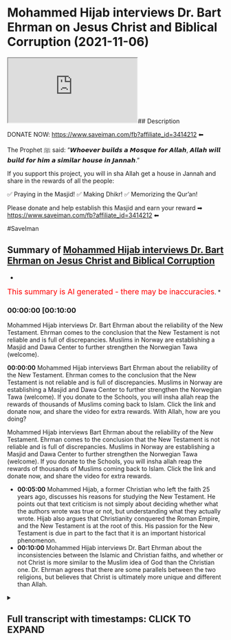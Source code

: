 # Mohammed Hijab interviews Dr. Bart Ehrman on Jesus Christ and Biblical Corruption (2021-11-06)

<iframe loading='lazy' src='https://www.youtube.com/embed/YdNynCDN9SA'></iframe>## Description

DONATE NOW: https://www.saveiman.com/fb?affiliate_id=3414212 ⬅

The Prophet ﷺ said: “𝙒𝙝𝙤𝙚𝙫𝙚𝙧 𝙗𝙪𝙞𝙡𝙙𝙨 𝙖 𝙈𝙤𝙨𝙦𝙪𝙚 𝙛𝙤𝙧 𝘼𝙡𝙡𝙖𝙝, 𝘼𝙡𝙡𝙖𝙝 𝙬𝙞𝙡𝙡 𝙗𝙪𝙞𝙡𝙙 𝙛𝙤𝙧 𝙝𝙞𝙢 𝙖 𝙨𝙞𝙢𝙞𝙡𝙖𝙧 𝙝𝙤𝙪𝙨𝙚 𝙞𝙣 𝙅𝙖𝙣𝙣𝙖𝙝.” 

If you support this project, you will in sha Allah get a house in Jannah and share in the rewards of all the people:

✅ Praying in the Masjid!
✅ Making Dhikr!
✅ Memorizing the Qur’an!

Please donate and help establish this Masjid and earn your reward ➡ https://www.saveiman.com/fb?affiliate_id=3414212 ⬅

#SaveIman

## Summary of [Mohammed Hijab interviews Dr. Bart Ehrman on Jesus Christ and Biblical Corruption](https://www.youtube.com/watch?v=YdNynCDN9SA)


*

<span style="color:red; font-size:125%">This summary is AI generated - there may be inaccuracies</span>. [](/)*

### <a onclick="modifyYTiframeseektime('600')">00:00:00 [00:10:00</a>

Mohammed Hijab interviews Dr. Bart Ehrman about the reliability of the New Testament. Ehrman comes to the conclusion that the New Testament is not reliable and is full of discrepancies. Muslims in Norway are establishing a Masjid and Dawa Center to further strengthen the Norwegian Tawa (welcome).

**<a onclick="modifyYTiframeseektime('0')">00:00:00</a>** Mohammed Hijab interviews Bart Ehrman about the reliability of the New Testament. Ehrman comes to the conclusion that the New Testament is not reliable and is full of discrepancies. Muslims in Norway are establishing a Masjid and Dawa Center to further strengthen the Norwegian Tawa (welcome). If you donate to the Schools, you will insha allah reap the rewards of thousands of Muslims coming back to Islam. Click the link and donate now, and share the video for extra rewards. With Allah, how are you doing?

Mohammed Hijab interviews Bart Ehrman about the reliability of the New Testament. Ehrman comes to the conclusion that the New Testament is not reliable and is full of discrepancies. Muslims in Norway are establishing a Masjid and Dawa Center to further strengthen the Norwegian Tawa (welcome). If you donate to the Schools, you will insha allah reap the rewards of thousands of Muslims coming back to Islam. Click the link and donate now, and share the video for extra rewards.
* **<a onclick="modifyYTiframeseektime('300')">00:05:00</a>** Mohammed Hijab, a former Christian who left the faith 25 years ago, discusses his reasons for studying the New Testament. He points out that text criticism is not simply about deciding whether what the authors wrote was true or not, but understanding what they actually wrote. Hijab also argues that Christianity conquered the Roman Empire, and the New Testament is at the root of this. His passion for the New Testament is due in part to the fact that it is an important historical phenomenon.
* **<a onclick="modifyYTiframeseektime('600')">00:10:00</a>** Mohammed Hijab interviews Dr. Bart Ehrman about the inconsistencies between the Islamic and Christian faiths, and whether or not Christ is more similar to the Muslim idea of God than the Christian one. Dr. Ehrman agrees that there are some parallels between the two religions, but believes that Christ is ultimately more unique and different than Allah.

<details><summary><h2>Full transcript with timestamps: CLICK TO EXPAND</h2></summary>

<a onclick="modifyYTiframeseektime('0)')">0:00:00 muslims in norway are now establishing a</a>
<a onclick="modifyYTiframeseektime('2)')">0:00:02 masjid and dawa center to enhance the</a>
<a onclick="modifyYTiframeseektime('4)')">0:00:04 norwegian tawa if you donate to the</a>
<a onclick="modifyYTiframeseektime('6)')">0:00:06 schools you will insha allah reap the</a>
<a onclick="modifyYTiframeseektime('8)')">0:00:08 rewards of thousands of muslims coming</a>
<a onclick="modifyYTiframeseektime('11)')">0:00:11 back to islam and many of those who</a>
<a onclick="modifyYTiframeseektime('13)')">0:00:13 become dwight and invite to islam so</a>
<a onclick="modifyYTiframeseektime('15)')">0:00:15 click the link and donate now and share</a>
<a onclick="modifyYTiframeseektime('18)')">0:00:18 the video for extra rewards</a>
<a onclick="modifyYTiframeseektime('20)')">0:00:20 with allah how are you guys doing and</a>
<a onclick="modifyYTiframeseektime('23)')">0:00:23 welcome um</a>
<a onclick="modifyYTiframeseektime('24)')">0:00:24 on behalf</a>
<a onclick="modifyYTiframeseektime('25)')">0:00:25 of islam net in fact who which is a</a>
<a onclick="modifyYTiframeseektime('27)')">0:00:27 norwegian organization organization</a>
<a onclick="modifyYTiframeseektime('29)')">0:00:29 which aims to create bridges between</a>
<a onclick="modifyYTiframeseektime('30)')">0:00:30 muslim and non-muslim communities</a>
<a onclick="modifyYTiframeseektime('32)')">0:00:32 they're doing some great work we are</a>
<a onclick="modifyYTiframeseektime('34)')">0:00:34 joined with an esteemed</a>
<a onclick="modifyYTiframeseektime('36)')">0:00:36 uh legendary you know professor</a>
<a onclick="modifyYTiframeseektime('39)')">0:00:39 professor bar ehrman many of you already</a>
<a onclick="modifyYTiframeseektime('41)')">0:00:41 know who he is but if you don't know i'm</a>
<a onclick="modifyYTiframeseektime('43)')">0:00:43 going to quickly tell you</a>
<a onclick="modifyYTiframeseektime('45)')">0:00:45 um has written or edited 33 books</a>
<a onclick="modifyYTiframeseektime('47)')">0:00:47 including six new new york times</a>
<a onclick="modifyYTiframeseektime('50)')">0:00:50 bestsellers how jesus became god</a>
<a onclick="modifyYTiframeseektime('52)')">0:00:52 misquoting jesus</a>
<a onclick="modifyYTiframeseektime('53)')">0:00:53 um god's problem jesus interrupted</a>
<a onclick="modifyYTiframeseektime('56)')">0:00:56 forged and the triumph</a>
<a onclick="modifyYTiframeseektime('58)')">0:00:58 of christianity bart is uh james a grey</a>
<a onclick="modifyYTiframeseektime('61)')">0:01:01 distinguished professor of religious</a>
<a onclick="modifyYTiframeseektime('62)')">0:01:02 studies at the university of north</a>
<a onclick="modifyYTiframeseektime('63)')">0:01:03 carolina carolina chapel hill where he</a>
<a onclick="modifyYTiframeseektime('66)')">0:01:06 has taught thousands of students and won</a>
<a onclick="modifyYTiframeseektime('68)')">0:01:08 numerous awards</a>
<a onclick="modifyYTiframeseektime('69)')">0:01:09 um you know bart's work has been</a>
<a onclick="modifyYTiframeseektime('71)')">0:01:11 featured in the new york times</a>
<a onclick="modifyYTiframeseektime('72)')">0:01:12 washington post uh the new uh newsweek</a>
<a onclick="modifyYTiframeseektime('75)')">0:01:15 has appeared on national geographic cnn</a>
<a onclick="modifyYTiframeseektime('77)')">0:01:17 bbc nbc uh dateline and many other</a>
<a onclick="modifyYTiframeseektime('80)')">0:01:20 places as well um how are you uh today</a>
<a onclick="modifyYTiframeseektime('83)')">0:01:23 professor yep i'm i'm doing well thanks</a>
<a onclick="modifyYTiframeseektime('85)')">0:01:25 doing well</a>
<a onclick="modifyYTiframeseektime('86)')">0:01:26 i i think many people will know who you</a>
<a onclick="modifyYTiframeseektime('88)')">0:01:28 are especially from um kind of our</a>
<a onclick="modifyYTiframeseektime('91)')">0:01:31 follower base because of your kind of</a>
<a onclick="modifyYTiframeseektime('93)')">0:01:33 work and how it's had an impact</a>
<a onclick="modifyYTiframeseektime('96)')">0:01:36 on kind of apologetics whether it's</a>
<a onclick="modifyYTiframeseektime('97)')">0:01:37 christian apologetics uh islamic</a>
<a onclick="modifyYTiframeseektime('99)')">0:01:39 apologetics or otherwise even new</a>
<a onclick="modifyYTiframeseektime('102)')">0:01:42 atheists reference your work and so it's</a>
<a onclick="modifyYTiframeseektime('104)')">0:01:44 really um a pleasure to have you on i</a>
<a onclick="modifyYTiframeseektime('107)')">0:01:47 think the first question i'd like to ask</a>
<a onclick="modifyYTiframeseektime('109)')">0:01:49 you um regarding your line of specialism</a>
<a onclick="modifyYTiframeseektime('112)')">0:01:52 is</a>
<a onclick="modifyYTiframeseektime('113)')">0:01:53 about the reliability of the new</a>
<a onclick="modifyYTiframeseektime('114)')">0:01:54 testament okay um</a>
<a onclick="modifyYTiframeseektime('116)')">0:01:56 first and foremost you you came to a</a>
<a onclick="modifyYTiframeseektime('118)')">0:01:58 conclusion in your own life in your own</a>
<a onclick="modifyYTiframeseektime('120)')">0:02:00 kind of development</a>
<a onclick="modifyYTiframeseektime('122)')">0:02:02 that the new testament is not reliable</a>
<a onclick="modifyYTiframeseektime('125)')">0:02:05 why did you come to that conclusion</a>
<a onclick="modifyYTiframeseektime('127)')">0:02:07 yeah you know and part i did come to</a>
<a onclick="modifyYTiframeseektime('129)')">0:02:09 that conclusion i started out as a as a</a>
<a onclick="modifyYTiframeseektime('131)')">0:02:11 very conservative fundamentalist</a>
<a onclick="modifyYTiframeseektime('133)')">0:02:13 christian who uh believed that every</a>
<a onclick="modifyYTiframeseektime('135)')">0:02:15 word in the bible was completely true</a>
<a onclick="modifyYTiframeseektime('138)')">0:02:18 and that there were no errors of any</a>
<a onclick="modifyYTiframeseektime('140)')">0:02:20 kind</a>
<a onclick="modifyYTiframeseektime('140)')">0:02:20 scientific geographical historical</a>
<a onclick="modifyYTiframeseektime('143)')">0:02:23 anything</a>
<a onclick="modifyYTiframeseektime('144)')">0:02:24 and over time i came to realize that uh</a>
<a onclick="modifyYTiframeseektime('146)')">0:02:26 that that wasn't right and in part it</a>
<a onclick="modifyYTiframeseektime('148)')">0:02:28 was because i recognized i finally i was</a>
<a onclick="modifyYTiframeseektime('151)')">0:02:31 i was open to any point of view i came i</a>
<a onclick="modifyYTiframeseektime('154)')">0:02:34 came to recognize that in fact there are</a>
<a onclick="modifyYTiframeseektime('156)')">0:02:36 discrepancies and uh and contradictions</a>
<a onclick="modifyYTiframeseektime('160)')">0:02:40 in the new testament just say between</a>
<a onclick="modifyYTiframeseektime('162)')">0:02:42 the gospels uh and their accounts of</a>
<a onclick="modifyYTiframeseektime('164)')">0:02:44 jesus or between what the book of acts</a>
<a onclick="modifyYTiframeseektime('166)')">0:02:46 says about paul what paul says about</a>
<a onclick="modifyYTiframeseektime('168)')">0:02:48 paul or about so they're they're</a>
<a onclick="modifyYTiframeseektime('169)')">0:02:49 discrepancies and obviously if they're</a>
<a onclick="modifyYTiframeseektime('171)')">0:02:51 discrepancies they both both views</a>
<a onclick="modifyYTiframeseektime('173)')">0:02:53 stated can't can't be true so the the</a>
<a onclick="modifyYTiframeseektime('176)')">0:02:56 trick is though what does it mean to be</a>
<a onclick="modifyYTiframeseektime('178)')">0:02:58 unreliable</a>
<a onclick="modifyYTiframeseektime('179)')">0:02:59 i mean if you've got a</a>
<a onclick="modifyYTiframeseektime('181)')">0:03:01 you know if you've got a friend who uh</a>
<a onclick="modifyYTiframeseektime('184)')">0:03:04 who's giving you directions and about</a>
<a onclick="modifyYTiframeseektime('185)')">0:03:05 ten percent of the time they're wrong</a>
<a onclick="modifyYTiframeseektime('188)')">0:03:08 you know you don't know if you can trust</a>
<a onclick="modifyYTiframeseektime('189)')">0:03:09 him or not but it's not that he's like</a>
<a onclick="modifyYTiframeseektime('191)')">0:03:11 completely unreliable it's just you have</a>
<a onclick="modifyYTiframeseektime('193)')">0:03:13 to figure out once he when's he got it</a>
<a onclick="modifyYTiframeseektime('195)')">0:03:15 right and not and that's how it is with</a>
<a onclick="modifyYTiframeseektime('196)')">0:03:16 that's how it is with the new testament</a>
<a onclick="modifyYTiframeseektime('198)')">0:03:18 especially you've got to figure out</a>
<a onclick="modifyYTiframeseektime('200)')">0:03:20 where it's right and and where there are</a>
<a onclick="modifyYTiframeseektime('202)')">0:03:22 mistakes</a>
<a onclick="modifyYTiframeseektime('203)')">0:03:23 and how how can one figure that out in</a>
<a onclick="modifyYTiframeseektime('206)')">0:03:26 in layman's terms like if if now many</a>
<a onclick="modifyYTiframeseektime('208)')">0:03:28 christians may be watching this and say</a>
<a onclick="modifyYTiframeseektime('210)')">0:03:30 well they object to this fact and they</a>
<a onclick="modifyYTiframeseektime('212)')">0:03:32 believe that every word and every</a>
<a onclick="modifyYTiframeseektime('213)')">0:03:33 sentence</a>
<a onclick="modifyYTiframeseektime('214)')">0:03:34 of the bible is in fact inspired by god</a>
<a onclick="modifyYTiframeseektime('216)')">0:03:36 and that they're they believe in</a>
<a onclick="modifyYTiframeseektime('218)')">0:03:38 biblical inerrancy they don't believe</a>
<a onclick="modifyYTiframeseektime('219)')">0:03:39 that there's any such thing as an error</a>
<a onclick="modifyYTiframeseektime('221)')">0:03:41 in the bible they'll be</a>
<a onclick="modifyYTiframeseektime('223)')">0:03:43 very much taken aback by what you're</a>
<a onclick="modifyYTiframeseektime('224)')">0:03:44 saying and say we find it objectionable</a>
<a onclick="modifyYTiframeseektime('226)')">0:03:46 in fact so what would you do in order to</a>
<a onclick="modifyYTiframeseektime('228)')">0:03:48 prove to them that this is not the case</a>
<a onclick="modifyYTiframeseektime('230)')">0:03:50 well you know that as i said that's how</a>
<a onclick="modifyYTiframeseektime('231)')">0:03:51 i started out too i when i graduated</a>
<a onclick="modifyYTiframeseektime('233)')">0:03:53 from high school i went to uh moody</a>
<a onclick="modifyYTiframeseektime('235)')">0:03:55 bible institute in chicago which is a</a>
<a onclick="modifyYTiframeseektime('238)')">0:03:58 it's a bastion of fundamentalism and i</a>
<a onclick="modifyYTiframeseektime('240)')">0:04:00 was completely i was completely sold for</a>
<a onclick="modifyYTiframeseektime('242)')">0:04:02 years so this is absolutely there is not</a>
<a onclick="modifyYTiframeseektime('244)')">0:04:04 a word wrong in the bible um it was</a>
<a onclick="modifyYTiframeseektime('247)')">0:04:07 finally when i started i learned greek</a>
<a onclick="modifyYTiframeseektime('250)')">0:04:10 so i could read the new testament in</a>
<a onclick="modifyYTiframeseektime('251)')">0:04:11 greek and i learned hebrews i could read</a>
<a onclick="modifyYTiframeseektime('253)')">0:04:13 the old testament in hebrew and i</a>
<a onclick="modifyYTiframeseektime('254)')">0:04:14 started and i started really studying</a>
<a onclick="modifyYTiframeseektime('256)')">0:04:16 these texts very closely and i started</a>
<a onclick="modifyYTiframeseektime('259)')">0:04:19 finding that there are uh you know there</a>
<a onclick="modifyYTiframeseektime('261)')">0:04:21 there are discrepancies i mean mark will</a>
<a onclick="modifyYTiframeseektime('263)')">0:04:23 say one thing and matthew will say</a>
<a onclick="modifyYTiframeseektime('265)')">0:04:25 something else and it's the opposite</a>
<a onclick="modifyYTiframeseektime('266)')">0:04:26 thing you don't know this unless you</a>
<a onclick="modifyYTiframeseektime('269)')">0:04:29 really look closely but when you do that</a>
<a onclick="modifyYTiframeseektime('271)')">0:04:31 then you see this and so so yeah how do</a>
<a onclick="modifyYTiframeseektime('273)')">0:04:33 you go about finding out what's right</a>
<a onclick="modifyYTiframeseektime('275)')">0:04:35 well you do it the way any historian</a>
<a onclick="modifyYTiframeseektime('277)')">0:04:37 finds out what happened in the past i</a>
<a onclick="modifyYTiframeseektime('278)')">0:04:38 mean if you're talking about uh you know</a>
<a onclick="modifyYTiframeseektime('281)')">0:04:41 uh abraham lincoln or the emperor</a>
<a onclick="modifyYTiframeseektime('283)')">0:04:43 constantine or whatever churchill you</a>
<a onclick="modifyYTiframeseektime('285)')">0:04:45 you you have to historians look at all</a>
<a onclick="modifyYTiframeseektime('288)')">0:04:48 the evidence they consider who's writing</a>
<a onclick="modifyYTiframeseektime('290)')">0:04:50 it they consider how close it is to the</a>
<a onclick="modifyYTiframeseektime('292)')">0:04:52 source they consider how many sources</a>
<a onclick="modifyYTiframeseektime('294)')">0:04:54 they have they see if they're consistent</a>
<a onclick="modifyYTiframeseektime('296)')">0:04:56 with each other they they uh you know</a>
<a onclick="modifyYTiframeseektime('298)')">0:04:58 they they try to work out what what most</a>
<a onclick="modifyYTiframeseektime('300)')">0:05:00 plausibly happened and that's all you</a>
<a onclick="modifyYTiframeseektime('302)')">0:05:02 can do with the new testament too you</a>
<a onclick="modifyYTiframeseektime('303)')">0:05:03 treat it like a historical source if you</a>
<a onclick="modifyYTiframeseektime('305)')">0:05:05 want to know what happened historically</a>
<a onclick="modifyYTiframeseektime('308)')">0:05:08 i mean uh just a bit of my background</a>
<a onclick="modifyYTiframeseektime('310)')">0:05:10 that at one point when i was um actually</a>
<a onclick="modifyYTiframeseektime('312)')">0:05:12 auditing a course at the university of</a>
<a onclick="modifyYTiframeseektime('314)')">0:05:14 oxford</a>
<a onclick="modifyYTiframeseektime('315)')">0:05:15 doing um on text criticism it's not</a>
<a onclick="modifyYTiframeseektime('317)')">0:05:17 something i actually specialize in</a>
<a onclick="modifyYTiframeseektime('318)')">0:05:18 myself but i did audit a text criticism</a>
<a onclick="modifyYTiframeseektime('321)')">0:05:21 course as part of my</a>
<a onclick="modifyYTiframeseektime('322)')">0:05:22 um applied</a>
<a onclick="modifyYTiframeseektime('325)')">0:05:25 applied</a>
<a onclick="modifyYTiframeseektime('326)')">0:05:26 theology masters and i knew for a fact</a>
<a onclick="modifyYTiframeseektime('329)')">0:05:29 that i was well over my kind of people</a>
<a onclick="modifyYTiframeseektime('332)')">0:05:32 were on a different level i mean you</a>
<a onclick="modifyYTiframeseektime('333)')">0:05:33 have to have</a>
<a onclick="modifyYTiframeseektime('335)')">0:05:35 like you said language skills and i said</a>
<a onclick="modifyYTiframeseektime('336)')">0:05:36 this is a specialism in and of itself</a>
<a onclick="modifyYTiframeseektime('338)')">0:05:38 you need to have language skills there</a>
<a onclick="modifyYTiframeseektime('339)')">0:05:39 are you know polygons people have many</a>
<a onclick="modifyYTiframeseektime('341)')">0:05:41 different languages under their belt</a>
<a onclick="modifyYTiframeseektime('343)')">0:05:43 like you said hebrew and and greek and</a>
<a onclick="modifyYTiframeseektime('346)')">0:05:46 sometimes other languages as well</a>
<a onclick="modifyYTiframeseektime('348)')">0:05:48 and so i do really respect the level of</a>
<a onclick="modifyYTiframeseektime('351)')">0:05:51 work that comes into you know your line</a>
<a onclick="modifyYTiframeseektime('353)')">0:05:53 of specialism</a>
<a onclick="modifyYTiframeseektime('355)')">0:05:55 someone has to learn this language and</a>
<a onclick="modifyYTiframeseektime('357)')">0:05:57 then manuscript</a>
<a onclick="modifyYTiframeseektime('358)')">0:05:58 uh kind of analysis and and looking at</a>
<a onclick="modifyYTiframeseektime('362)')">0:06:02 trying to draw inferences from it and</a>
<a onclick="modifyYTiframeseektime('363)')">0:06:03 stuff like this is it really is the work</a>
<a onclick="modifyYTiframeseektime('366)')">0:06:06 of such and you've been doing this for</a>
<a onclick="modifyYTiframeseektime('367)')">0:06:07 that many years so obviously</a>
<a onclick="modifyYTiframeseektime('369)')">0:06:09 um it was only then really when i</a>
<a onclick="modifyYTiframeseektime('370)')">0:06:10 started to realize how heavy this was in</a>
<a onclick="modifyYTiframeseektime('372)')">0:06:12 terms of</a>
<a onclick="modifyYTiframeseektime('373)')">0:06:13 being able to be a great</a>
<a onclick="modifyYTiframeseektime('375)')">0:06:15 text critic it's not something that</a>
<a onclick="modifyYTiframeseektime('377)')">0:06:17 someone could just do in a year or two</a>
<a onclick="modifyYTiframeseektime('378)')">0:06:18 it's something that one must actually</a>
<a onclick="modifyYTiframeseektime('380)')">0:06:20 dedicate a considerable chunk of their</a>
<a onclick="modifyYTiframeseektime('382)')">0:06:22 life but i'm wondering why you decided</a>
<a onclick="modifyYTiframeseektime('385)')">0:06:25 to do so because when i was looking at</a>
<a onclick="modifyYTiframeseektime('386)')">0:06:26 some of</a>
<a onclick="modifyYTiframeseektime('387)')">0:06:27 the videos about your story you left</a>
<a onclick="modifyYTiframeseektime('389)')">0:06:29 christianity because of this reason from</a>
<a onclick="modifyYTiframeseektime('391)')">0:06:31 what i understand but what kept you</a>
<a onclick="modifyYTiframeseektime('394)')">0:06:34 interested in this topic</a>
<a onclick="modifyYTiframeseektime('396)')">0:06:36 so um what i so i got i got interest i</a>
<a onclick="modifyYTiframeseektime('399)')">0:06:39 got interested in text criticism so some</a>
<a onclick="modifyYTiframeseektime('401)')">0:06:41 people may not know exactly what that</a>
<a onclick="modifyYTiframeseektime('403)')">0:06:43 means it doesn't really just mean</a>
<a onclick="modifyYTiframeseektime('404)')">0:06:44 interpretation of text as you said it</a>
<a onclick="modifyYTiframeseektime('406)')">0:06:46 has to do with manuscripts you with the</a>
<a onclick="modifyYTiframeseektime('408)')">0:06:48 new testament uh we have thousands of</a>
<a onclick="modifyYTiframeseektime('410)')">0:06:50 manuscripts but they have many many</a>
<a onclick="modifyYTiframeseektime('412)')">0:06:52 differences between them and so since we</a>
<a onclick="modifyYTiframeseektime('415)')">0:06:55 don't have the originals we have to look</a>
<a onclick="modifyYTiframeseektime('417)')">0:06:57 at these manuscripts to find out what</a>
<a onclick="modifyYTiframeseektime('418)')">0:06:58 the what the authors originally wrote</a>
<a onclick="modifyYTiframeseektime('421)')">0:07:01 and so text criticism is not deciding</a>
<a onclick="modifyYTiframeseektime('424)')">0:07:04 whether what the authors wrote was true</a>
<a onclick="modifyYTiframeseektime('426)')">0:07:06 or not it's just finding out what did</a>
<a onclick="modifyYTiframeseektime('428)')">0:07:08 they actually write and it's not just</a>
<a onclick="modifyYTiframeseektime('430)')">0:07:10 the new testaments every book from</a>
<a onclick="modifyYTiframeseektime('431)')">0:07:11 antiquity is like this so every every</a>
<a onclick="modifyYTiframeseektime('433)')">0:07:13 you know shakespeare is like this or a</a>
<a onclick="modifyYTiframeseektime('435)')">0:07:15 cl i'm chaucer i mean everybody all</a>
<a onclick="modifyYTiframeseektime('437)')">0:07:17 these books you've got to figure out the</a>
<a onclick="modifyYTiframeseektime('438)')">0:07:18 author wrote so i got interested in that</a>
<a onclick="modifyYTiframeseektime('441)')">0:07:21 because i i believed that the original</a>
<a onclick="modifyYTiframeseektime('442)')">0:07:22 words were inspired by god and so i</a>
<a onclick="modifyYTiframeseektime('445)')">0:07:25 wanted to know what the words were since</a>
<a onclick="modifyYTiframeseektime('447)')">0:07:27 we have all these manuscripts that have</a>
<a onclick="modifyYTiframeseektime('448)')">0:07:28 differences in them so that's what got</a>
<a onclick="modifyYTiframeseektime('449)')">0:07:29 me going what kept me going is um was</a>
<a onclick="modifyYTiframeseektime('453)')">0:07:33 somewhat different i actually did leave</a>
<a onclick="modifyYTiframeseektime('455)')">0:07:35 the faith about 25 years ago i stopped</a>
<a onclick="modifyYTiframeseektime('457)')">0:07:37 being a christian and it wasn't actually</a>
<a onclick="modifyYTiframeseektime('460)')">0:07:40 because of the scholarship it turned the</a>
<a onclick="modifyYTiframeseektime('462)')">0:07:42 reason i left the faith was um was not</a>
<a onclick="modifyYTiframeseektime('465)')">0:07:45 because i knew the bible had mistakes or</a>
<a onclick="modifyYTiframeseektime('466)')">0:07:46 i knew that for a long time and i stayed</a>
<a onclick="modifyYTiframeseektime('469)')">0:07:49 a christian for a long time knowing that</a>
<a onclick="modifyYTiframeseektime('471)')">0:07:51 what that made me leave the faith was</a>
<a onclick="modifyYTiframeseektime('473)')">0:07:53 being i got to a point where i just</a>
<a onclick="modifyYTiframeseektime('475)')">0:07:55 couldn't believe that there was a god</a>
<a onclick="modifyYTiframeseektime('477)')">0:07:57 who is in the world who is active a</a>
<a onclick="modifyYTiframeseektime('479)')">0:07:59 loving powerful god who's active in the</a>
<a onclick="modifyYTiframeseektime('481)')">0:08:01 world</a>
<a onclick="modifyYTiframeseektime('482)')">0:08:02 given all of the massive suffering that</a>
<a onclick="modifyYTiframeseektime('484)')">0:08:04 people experience i just thought you</a>
<a onclick="modifyYTiframeseektime('486)')">0:08:06 know i just don't believe it anymore but</a>
<a onclick="modifyYTiframeseektime('488)')">0:08:08 then why do i continue being a new</a>
<a onclick="modifyYTiframeseektime('490)')">0:08:10 testament scholar i'm passionate about</a>
<a onclick="modifyYTiframeseektime('492)')">0:08:12 the new testament i'm passionate about</a>
<a onclick="modifyYTiframeseektime('493)')">0:08:13 the study of early christianity and</a>
<a onclick="modifyYTiframeseektime('495)')">0:08:15 largely it's because it is such an</a>
<a onclick="modifyYTiframeseektime('497)')">0:08:17 important historical phenomenon and</a>
<a onclick="modifyYTiframeseektime('499)')">0:08:19 christianity took over the entire roman</a>
<a onclick="modifyYTiframeseektime('501)')">0:08:21 empire and became the religion of the</a>
<a onclick="modifyYTiframeseektime('504)')">0:08:24 western world basically i mean the</a>
<a onclick="modifyYTiframeseektime('506)')">0:08:26 dominant religion of the western world</a>
<a onclick="modifyYTiframeseektime('508)')">0:08:28 and there's still more christians in the</a>
<a onclick="modifyYTiframeseektime('509)')">0:08:29 world than anything else it's like whoa</a>
<a onclick="modifyYTiframeseektime('511)')">0:08:31 it's really important and the new</a>
<a onclick="modifyYTiframeseektime('513)')">0:08:33 testament is at the very root of it's</a>
<a onclick="modifyYTiframeseektime('515)')">0:08:35 the foundation of it and so it's</a>
<a onclick="modifyYTiframeseektime('517)')">0:08:37 important for me to understand what the</a>
<a onclick="modifyYTiframeseektime('519)')">0:08:39 foundation is</a>
<a onclick="modifyYTiframeseektime('520)')">0:08:40 and to try and teach other people what</a>
<a onclick="modifyYTiframeseektime('521)')">0:08:41 the foundation is because most people</a>
<a onclick="modifyYTiframeseektime('523)')">0:08:43 really don't know uh and so that's why</a>
<a onclick="modifyYTiframeseektime('527)')">0:08:47 well i mean your work as as i've said</a>
<a onclick="modifyYTiframeseektime('529)')">0:08:49 it's not just applicable or relevant to</a>
<a onclick="modifyYTiframeseektime('531)')">0:08:51 kind of christians it's very much</a>
<a onclick="modifyYTiframeseektime('533)')">0:08:53 relevant to muslims as well because as</a>
<a onclick="modifyYTiframeseektime('535)')">0:08:55 you know in the islamic faith muslims</a>
<a onclick="modifyYTiframeseektime('537)')">0:08:57 believe in jesus christ as well and</a>
<a onclick="modifyYTiframeseektime('539)')">0:08:59 obviously there's competing narrative</a>
<a onclick="modifyYTiframeseektime('540)')">0:09:00 ideas as to who jesus christ was in fact</a>
<a onclick="modifyYTiframeseektime('544)')">0:09:04 and</a>
<a onclick="modifyYTiframeseektime('544)')">0:09:04 um the main i would say the fundamental</a>
<a onclick="modifyYTiframeseektime('547)')">0:09:07 difference between the kind of muslim</a>
<a onclick="modifyYTiframeseektime('548)')">0:09:08 faith in the christian faith in this</a>
<a onclick="modifyYTiframeseektime('549)')">0:09:09 regard</a>
<a onclick="modifyYTiframeseektime('550)')">0:09:10 is that</a>
<a onclick="modifyYTiframeseektime('551)')">0:09:11 muslims view jesus christ as a prophet</a>
<a onclick="modifyYTiframeseektime('554)')">0:09:14 and a mess as a messenger prophet and</a>
<a onclick="modifyYTiframeseektime('556)')">0:09:16 the messiah but not as god or the son of</a>
<a onclick="modifyYTiframeseektime('558)')">0:09:18 god in fact they</a>
<a onclick="modifyYTiframeseektime('560)')">0:09:20 you know the quran is very explicit that</a>
<a onclick="modifyYTiframeseektime('561)')">0:09:21 he doesn't</a>
<a onclick="modifyYTiframeseektime('562)')">0:09:22 um he doesn't claim to be a he doesn't</a>
<a onclick="modifyYTiframeseektime('564)')">0:09:24 claim to be a god himself in fact this</a>
<a onclick="modifyYTiframeseektime('567)')">0:09:27 is seen as a fabricated or some kind of</a>
<a onclick="modifyYTiframeseektime('568)')">0:09:28 a contrivance</a>
<a onclick="modifyYTiframeseektime('570)')">0:09:30 on the on the narrative and really the</a>
<a onclick="modifyYTiframeseektime('572)')">0:09:32 the islamic idea is that there cannot be</a>
<a onclick="modifyYTiframeseektime('574)')">0:09:34 someone it's not intelligible or</a>
<a onclick="modifyYTiframeseektime('576)')">0:09:36 conceivable or pardonable uh for someone</a>
<a onclick="modifyYTiframeseektime('579)')">0:09:39 with a date of birth to be referred to</a>
<a onclick="modifyYTiframeseektime('581)')">0:09:41 as god anyway so</a>
<a onclick="modifyYTiframeseektime('582)')">0:09:42 jesus christ will be disqualified from</a>
<a onclick="modifyYTiframeseektime('584)')">0:09:44 from that perspective but this is why</a>
<a onclick="modifyYTiframeseektime('586)')">0:09:46 there's there's a lot of interest i</a>
<a onclick="modifyYTiframeseektime('588)')">0:09:48 think from the muslim community</a>
<a onclick="modifyYTiframeseektime('590)')">0:09:50 on</a>
<a onclick="modifyYTiframeseektime('591)')">0:09:51 um</a>
<a onclick="modifyYTiframeseektime('592)')">0:09:52 on your kind of work because this is</a>
<a onclick="modifyYTiframeseektime('594)')">0:09:54 historical work that's being done and</a>
<a onclick="modifyYTiframeseektime('596)')">0:09:56 many muslims feel that kind of your</a>
<a onclick="modifyYTiframeseektime('598)')">0:09:58 vision of or your conclusions your</a>
<a onclick="modifyYTiframeseektime('599)')">0:09:59 historical conclusions of who jesus</a>
<a onclick="modifyYTiframeseektime('601)')">0:10:01 christ is is more commensurate with at</a>
<a onclick="modifyYTiframeseektime('603)')">0:10:03 least the muslim idea than it is with</a>
<a onclick="modifyYTiframeseektime('607)')">0:10:07 the christian one to what extent would</a>
<a onclick="modifyYTiframeseektime('609)')">0:10:09 you agree or disagree with that notion</a>
<a onclick="modifyYTiframeseektime('623)')">0:10:23 you</a>
</details>